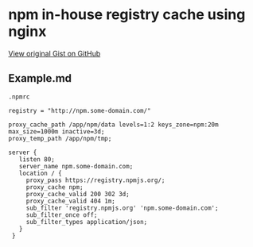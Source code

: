# npm in-house registry cache using nginx

[View original Gist on GitHub](https://gist.github.com/Integralist/8685823)

## Example.md

`.npmrc`

```
registry = "http://npm.some-domain.com/"
```

```nginx
proxy_cache_path /app/npm/data levels=1:2 keys_zone=npm:20m max_size=1000m inactive=3d;
proxy_temp_path /app/npm/tmp;

server {
   listen 80;
   server_name npm.some-domain.com;
   location / {
     proxy_pass https://registry.npmjs.org/;
     proxy_cache npm;
     proxy_cache_valid 200 302 3d;
     proxy_cache_valid 404 1m;
     sub_filter 'registry.npmjs.org' 'npm.some-domain.com';
     sub_filter_once off;
     sub_filter_types application/json;
   }
 }
```

